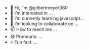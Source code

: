 - 👋 Hi, I’m @gilbertmeyer060
- 👀 I’m interested in ...
- 🌱 I’m currently learning javascript...
- 💞️ I’m looking to collaborate on ...
- 📫 How to reach me ...
- 😄 Pronouns: ...
- ⚡ Fun fact: ...

<!---
gilbertmeyer060/gilbertmeyer060 is a ✨ special ✨ repository because its `README.md` (this file) appears on your GitHub profile.
You can click the Preview link to take a look at your changes.
--->

